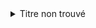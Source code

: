 <details>
    <summary>Titre non trouvé</summary>
    <div class="well well-sm">
        <dl class="dl-horizontal brdr-0">
            <dt class="web-label"></dt>
            <dd><a target="_blank" rel="external" class="web" href="">#</a></dd>
            <dt class="date-label">Date</dt>
            <dd><span class="start date">Date de commence non trouvé</span>&nbsp;-&nbsp;<span class="end date">Date de fin non trouvé</span></dd>
            <dt class="location-label">Lieu</dt>
            <dd class="location"></dd>
            <dt class="contact-label">Personne-ressource</dt>
            <dd class="contact"></dd>
            <dt class="address-label">Addresse</dt>
            <dd class="address"></dd>
            <dt class="phone-label">Télephone</dt>
            <dd class="phone"></dd>
            <dt class="email-label">Courriel</dt>
            <dd class="email"></dd>
            <dt class="proceedings-label">Compte rendu</dt>
            <dd class="proceedings"></dd>
            <dt class="keywords-label">Mots-clés</dt>
            <dd class="keywords"></dd>
            <dt class="meeting-number-label">Identifiant</dt>
            <dd class="meeting-number"></dd>
        </dl>
    </div>
</details>